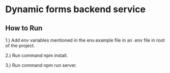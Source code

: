 # Dynamic forms backend service

## How to Run

1.) Add env variables mentioned in the env.example file in an .env file in root of the project.

2.) Run command  npm install. 

3.) Run command npm run server. 
